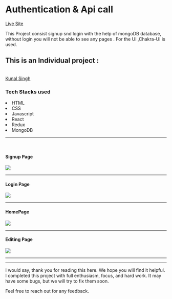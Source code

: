 <h1>Authentication & Api call</h1> 
<a href="https://cynohubkunal.netlify.app/">Live Site</a>
<p>This Project consist signup snd login with the help of mongoDB database, without login you will not be able to see any pages .
For the UI ,Chakra-UI is used.</p>
<h2>This is an Individual project :</h2>
<br>
<a href="https://github.com/kunalpratapsinghh">Kunal Singh</a>
<br>



<h3>Tech Stacks used </h3>

<li>HTML</li>

<li>CSS</li>

<li>Javascript</li>

<li>React</li>

<li>Redux</li>

<li>MongoDB</li>

<hr><br>


<h4>Signup Page</h4>
<img src="https://user-images.githubusercontent.com/101600585/193634736-a6907d4b-f434-49dd-95bf-59fcf8d1de0c.png"/> 
<hr>

<h4>Login Page</h4>
<img src="https://user-images.githubusercontent.com/101600585/193634744-df4ef75e-13e2-497b-b07f-1ccff88952b8.png"/><hr>

<h4>HomePage</h4>
<img src="https://user-images.githubusercontent.com/101600585/193634761-e34cb436-f6d9-4e61-a05c-e4e353b8318e.png"/><hr>

<h4>Editing Page</h4>
<img src="https://user-images.githubusercontent.com/101600585/193634775-0c29634c-154b-49a4-95bd-a53824c58f42.png"/><hr>

<hr>
I would say, thank you for reading this here. We hope you will find it helpful. I completed this project with full enthusiasm, focus, and hard work. It may have some bugs, but we will try to fix them soon.

Feel free to reach out  for any feedback.
